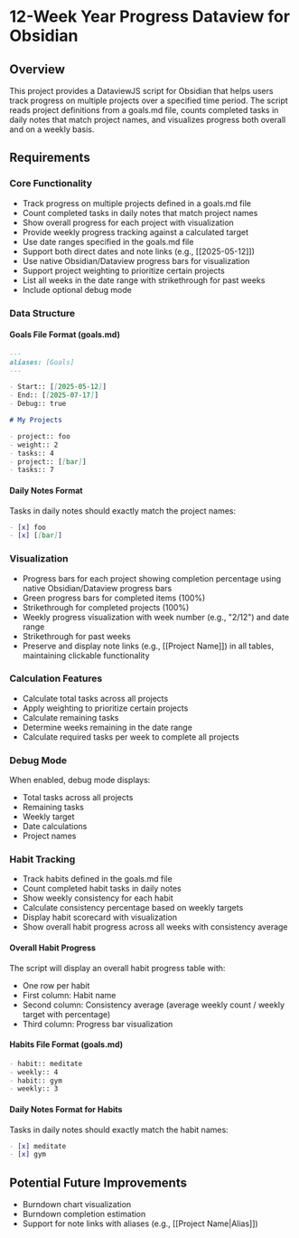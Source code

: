 # 12-Week Year Progress Dataview for Obsidian

## Overview
This project provides a DataviewJS script for Obsidian that helps users track progress on multiple projects over a specified time period. The script reads project definitions from a goals.md file, counts completed tasks in daily notes that match project names, and visualizes progress both overall and on a weekly basis.

## Requirements

### Core Functionality
- Track progress on multiple projects defined in a goals.md file
- Count completed tasks in daily notes that match project names
- Show overall progress for each project with visualization
- Provide weekly progress tracking against a calculated target
- Use date ranges specified in the goals.md file
- Support both direct dates and note links (e.g., [[2025-05-12]])
- Use native Obsidian/Dataview progress bars for visualization
- Support project weighting to prioritize certain projects
- List all weeks in the date range with strikethrough for past weeks
- Include optional debug mode

### Data Structure

#### Goals File Format (goals.md)
```markdown
---
aliases: [Goals]
---

- Start:: [[2025-05-12]]
- End:: [[2025-07-17]]
- Debug:: true

# My Projects

- project:: foo
- weight:: 2
- tasks:: 4
- project:: [[bar]]
- tasks:: 7
```



#### Daily Notes Format
Tasks in daily notes should exactly match the project names:
```markdown
- [x] foo
- [x] [[bar]]
```

### Visualization
- Progress bars for each project showing completion percentage using native Obsidian/Dataview progress bars
- Green progress bars for completed items (100%)
- Strikethrough for completed projects (100%)
- Weekly progress visualization with week number (e.g., "2/12") and date range
- Strikethrough for past weeks
- Preserve and display note links (e.g., [[Project Name]]) in all tables, maintaining clickable functionality

### Calculation Features
- Calculate total tasks across all projects
- Apply weighting to prioritize certain projects
- Calculate remaining tasks
- Determine weeks remaining in the date range
- Calculate required tasks per week to complete all projects

### Debug Mode
When enabled, debug mode displays:
- Total tasks across all projects
- Remaining tasks
- Weekly target
- Date calculations
- Project names

### Habit Tracking
- Track habits defined in the goals.md file
- Count completed habit tasks in daily notes
- Show weekly consistency for each habit
- Calculate consistency percentage based on weekly targets
- Display habit scorecard with visualization
- Show overall habit progress across all weeks with consistency average

#### Overall Habit Progress
The script will display an overall habit progress table with:
- One row per habit
- First column: Habit name
- Second column: Consistency average (average weekly count / weekly target with percentage)
- Third column: Progress bar visualization

#### Habits File Format (goals.md)
```markdown
- habit:: meditate
- weekly:: 4
- habit:: gym
- weekly:: 3
```

#### Daily Notes Format for Habits
Tasks in daily notes should exactly match the habit names:
```markdown
- [x] meditate
- [x] gym
```

## Potential Future Improvements
- Burndown chart visualization
- Burndown completion estimation
- Support for note links with aliases (e.g., [[Project Name|Alias]])
